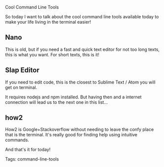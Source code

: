 Cool Command Line Tools

So today I want to talk about the cool command line tools available today to make
your life living in the terminal easier!

Nano
----

This is old, but if you need a fast and quick text editor for not too long texts, this is 
what you want. For short texts, this is it!

Slap Editor
-----------

If you need to edit code, this is the closest to Sublime Text / Atom you will get on terminal.

It requires nodejs and npm installed. But having then and a internet connection will lead us
to the next one in this list...

how2
----

How2 is Google+Stackoverflow without needing to leave the confy place that is the terminal. 
It's really good for finding help using intuitive commands.

And that's it for today!

Tags: command-line-tools
